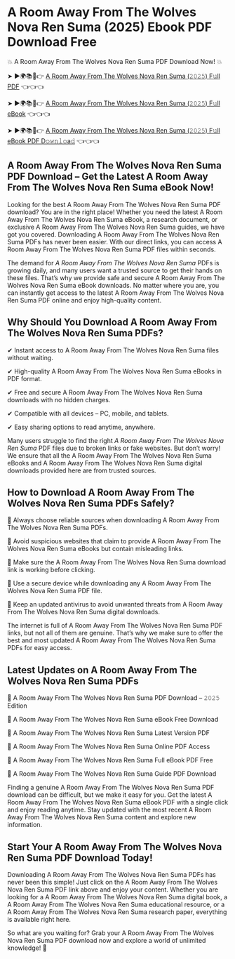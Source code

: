 # A Room Away From The Wolves Nova Ren Suma (2025) Ebook PDF Download Free

💥 A Room Away From The Wolves Nova Ren Suma PDF Download Now! 💥

➤ ►🌍📚📱👉 [A Room Away From The Wolves Nova Ren Suma (𝟸𝟶𝟸𝟻) F𝚞ll PDF](https://getpdf.xyz/a-room-away-from-the-wolves-nova-ren-suma) 👈👈👈


➤ ►🌍📚📱👉 [A Room Away From The Wolves Nova Ren Suma (𝟸𝟶𝟸𝟻) F𝚞ll eBook](https://getpdf.xyz/a-room-away-from-the-wolves-nova-ren-suma) 👈👈👈


➤ ►🌍📚📱👉 [A Room Away From The Wolves Nova Ren Suma (𝟸𝟶𝟸𝟻) F𝚞ll eBook PDF D𝚘𝚠𝚗𝚕𝚘a𝚍](https://getpdf.xyz/a-room-away-from-the-wolves-nova-ren-suma) 👈👈👈


## A Room Away From The Wolves Nova Ren Suma PDF Download – Get the Latest A Room Away From The Wolves Nova Ren Suma eBook Now!

Looking for the best A Room Away From The Wolves Nova Ren Suma PDF download? You are in the right place! Whether you need the latest A Room Away From The Wolves Nova Ren Suma eBook, a research document, or exclusive A Room Away From The Wolves Nova Ren Suma guides, we have got you covered. Downloading A Room Away From The Wolves Nova Ren Suma PDFs has never been easier. With our direct links, you can access A Room Away From The Wolves Nova Ren Suma PDF files within seconds.

The demand for *A Room Away From The Wolves Nova Ren Suma* PDFs is growing daily, and many users want a trusted source to get their hands on these files. That’s why we provide safe and secure A Room Away From The Wolves Nova Ren Suma eBook downloads. No matter where you are, you can instantly get access to the latest A Room Away From The Wolves Nova Ren Suma PDF online and enjoy high-quality content.

## Why Should You Download A Room Away From The Wolves Nova Ren Suma PDFs?

✔ Instant access to A Room Away From The Wolves Nova Ren Suma files without waiting.

✔ High-quality A Room Away From The Wolves Nova Ren Suma eBooks in PDF format.

✔ Free and secure A Room Away From The Wolves Nova Ren Suma downloads with no hidden charges.

✔ Compatible with all devices – PC, mobile, and tablets.

✔ Easy sharing options to read anytime, anywhere.

Many users struggle to find the right *A Room Away From The Wolves Nova Ren Suma* PDF files due to broken links or fake websites. But don’t worry! We ensure that all the A Room Away From The Wolves Nova Ren Suma eBooks and A Room Away From The Wolves Nova Ren Suma digital downloads provided here are from trusted sources.

## How to Download A Room Away From The Wolves Nova Ren Suma PDFs Safely?

📌 Always choose reliable sources when downloading A Room Away From The Wolves Nova Ren Suma PDFs.

📌 Avoid suspicious websites that claim to provide A Room Away From The Wolves Nova Ren Suma eBooks but contain misleading links.

📌 Make sure the A Room Away From The Wolves Nova Ren Suma download link is working before clicking.

📌 Use a secure device while downloading any A Room Away From The Wolves Nova Ren Suma PDF file.

📌 Keep an updated antivirus to avoid unwanted threats from A Room Away From The Wolves Nova Ren Suma digital downloads.

The internet is full of A Room Away From The Wolves Nova Ren Suma PDF links, but not all of them are genuine. That’s why we make sure to offer the best and most updated A Room Away From The Wolves Nova Ren Suma PDFs for easy access.

## Latest Updates on A Room Away From The Wolves Nova Ren Suma PDFs

🔹 A Room Away From The Wolves Nova Ren Suma PDF Download – 𝟸𝟶𝟸𝟻 Edition

🔹 A Room Away From The Wolves Nova Ren Suma eBook Free Download

🔹 A Room Away From The Wolves Nova Ren Suma Latest Version PDF

🔹 A Room Away From The Wolves Nova Ren Suma Online PDF Access

🔹 A Room Away From The Wolves Nova Ren Suma Full eBook PDF Free

🔹 A Room Away From The Wolves Nova Ren Suma Guide PDF Download

Finding a genuine A Room Away From The Wolves Nova Ren Suma PDF download can be difficult, but we make it easy for you. Get the latest A Room Away From The Wolves Nova Ren Suma eBook PDF with a single click and enjoy reading anytime. Stay updated with the most recent A Room Away From The Wolves Nova Ren Suma content and explore new information.

## Start Your A Room Away From The Wolves Nova Ren Suma PDF Download Today!

Downloading A Room Away From The Wolves Nova Ren Suma PDFs has never been this simple! Just click on the A Room Away From The Wolves Nova Ren Suma PDF link above and enjoy your content. Whether you are looking for a A Room Away From The Wolves Nova Ren Suma digital book, a A Room Away From The Wolves Nova Ren Suma educational resource, or a A Room Away From The Wolves Nova Ren Suma research paper, everything is available right here.

So what are you waiting for? Grab your A Room Away From The Wolves Nova Ren Suma PDF download now and explore a world of unlimited knowledge! 🚀